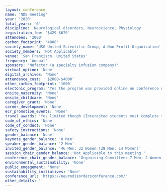 ```yaml
---
layout: conference 
name: 'NDS meeting'
year: '2020'
total_years: '6'
discipline: 'Neurological disorders, Neuroscience, Physiology'
registration_fee: '$429-$679'
attendees: '2000'
carbon_footprint: '4000'
society_name: 'USG United Scientific Group, A Non-Profit Organization'
society_members: 'Not Applicable'
venue: 'San Francisco, United States'
frequency: 'Annual'
sponsors: 'Nufactor (a specialty infusion company)'
virtual_option: 'None'
digital_archives: 'None'
attendance_cost: ' $2000-$4000'
other_carbon_footprint: '1000'
electonic_program: 'Yes the program was provided online on conference website.'
onsite_maternity: 'None'
onsite_childcare: 'None'
caregiver_grant: 'None'
career_development: 'None'
ecr_promotion_events: 'None'
travel_awards: 'Yes limited though (Interested students must complete the below application for the NDS-2020 Student Fellowship, Fellows are required to present a scientific poster. A poster title and abstract are due at the time of the application. All applications will be reviewed by the scientific review committee and the accepted students will be notified quickly if they are accepted for the NDS-2020 Student Fellowship, Accepted NDS-2020 Student Fellows will receive a discounted conference rate upto 30percent waiver on registration fee, which must be paid before/by June 05, 2020. Limited to 20 fellowship: All accepted NDS-2020 Student Fellows will be asked to help promote the conference onsite at their college, and throughout their social media networks. Students not accepted for the NDS-2020 Student Fellowship, can register by paying full registration fee).'
code_of_ethics: 'None'
code_of_conduct: 'None'
safety_instructions: 'None'
gender_balance: 'None'
keynote_gender_balance: '8 Men'
speaker_gender_balance: '2 Men'
invited_gender_balance: '46 Men: 32 Women (28 Men: 14 Women)'
session_chair_gender_balance: 'Not Applicable to this meeting.'
conference_chair_gender_balance: 'Organising Committee: 7 Men: 2 Women'
environmental_sustainability: 'None'
public_engagement: 'None'
sustainability_initiatives: 'None'
conference_url: 'https://neurodisordersconference.com/'
other_details: ''
---
```

